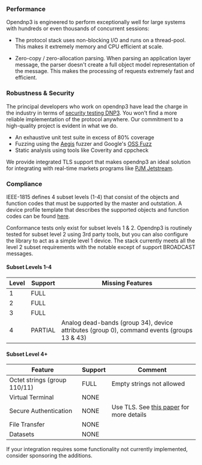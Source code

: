 ### Performance

Opendnp3 is engineered to perform exceptionally well for large systems with hundreds or even thousands of concurrent sessions:

* The protocol stack uses non-blocking I/O and runs on a thread-pool. This makes it extremely memory and CPU efficient at scale.

* Zero-copy / zero-allocation parsing. When parsing an application layer message, the parser doesn't create a full object model
representation of the message. This makes the processing of requests extremely fast and efficient.

### Robustness & Security

The principal developers who work on opendnp3 have lead the charge in the industry in terms of [security testing DNP3](https://www.automatak.com/robus).
You won't find a more reliable implementation of the protocol anywhere. Our commitment to a high-quality project is evident in what we do.

* An exhaustive unit test suite in excess of 80% coverage
* Fuzzing using the [Aegis](https://www.automatak.com/aegis) fuzzer and Google's [OSS Fuzz](https://github.com/google/oss-fuzz)
* Static analysis using tools like Coverity and cppcheck

We provide integrated TLS support that makes opendnp3 an ideal solution for integrating with real-time markets programs like
[PJM Jetstream](http://www.pjm.com/markets-and-operations/etools/jetstream.aspx).

### Compliance

IEEE-1815 defines 4 subset levels (1-4) that consist of the objects and function codes that must be supported by the master and
outstation. A device profile template that describes the supported objects and function codes can be found [here](https://github.com/dnp3/opendnp3/blob/master/profile/opendnp3_profile.xml).

Conformance tests only exist for subset levels 1 & 2. Opendnp3 is routinely tested for subset level 2 using 3rd party tools, but
you can also configure the  library to act as a simple level 1 device. The stack currently meets all the level 2 subset requirements
with the notable except of support BROADCAST messages.

#### Subset Levels 1-4

| Level   | Support | Missing Features                              |
|---------|---------|-----------------------------------------------|
|    1    | FULL    |                                               |
|    2    | FULL    |                                               |
|    3    | FULL    |                                               |
|    4    | PARTIAL | Analog dead-bands (group 34), device attributes (group 0), command events (groups 13 & 43) |

#### Subset Level 4+

| Feature                         | Support | Comment                                       |
|---------------------------------|---------|-----------------------------------------------|
| Octet strings (group 110/11)    | FULL    | Empty strings not allowed                     |
| Virtual Terminal                | NONE    |                                               |
| Secure Authentication           | NONE    | Use TLS. See [this paper](https://www.cs.dartmouth.edu/~sergey/langsec/papers/crain-bratus-bolt-on-dnp3sa.pdf) for more details |
| File Transfer                   | NONE    |                                               |
| Datasets                        | NONE    |                                               |

If your integration requires some functionality not currently implemented, consider sponsoring the additions.
